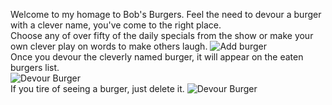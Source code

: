 Welcome to my homage to Bob's Burgers.  Feel the need to devour a burger with a clever name, you've come to the right place.  <br />
Choose any of over fifty of the daily specials from the show or make your own clever play on words to make others laugh. 
![Add burger](public/images/addBurger.png) <br />
Once you devour the cleverly named burger, it will appear on the eaten burgers list.  
![Devour Burger](public/images/devourBurger.png) <br />
If you tire of seeing a burger, just delete it. 
![Devour Burger](public/images/deleteBurger.png) 